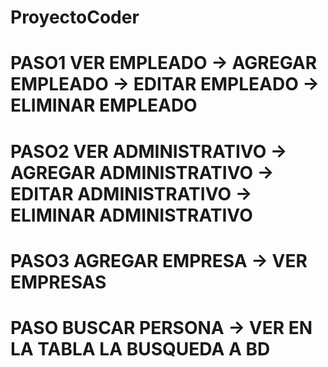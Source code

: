 # ProyectoCoder
# PASO1 VER EMPLEADO -> AGREGAR EMPLEADO -> EDITAR EMPLEADO -> ELIMINAR EMPLEADO
# PASO2 VER ADMINISTRATIVO -> AGREGAR ADMINISTRATIVO -> EDITAR ADMINISTRATIVO -> ELIMINAR ADMINISTRATIVO
# PASO3 AGREGAR EMPRESA -> VER EMPRESAS
# PASO BUSCAR PERSONA -> VER EN LA TABLA LA BUSQUEDA A BD

